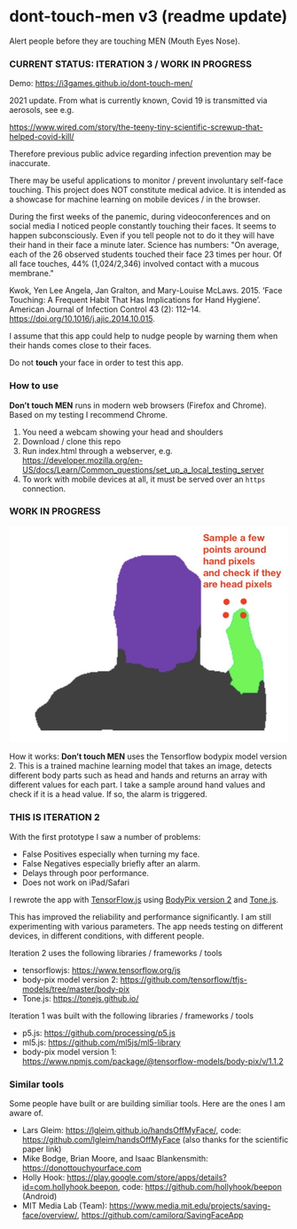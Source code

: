 # dont-touch-men v3 (readme update)

Alert people before they are touching MEN (Mouth Eyes Nose).

### CURRENT STATUS: ITERATION 3 / WORK IN PROGRESS

Demo: https://i3games.github.io/dont-touch-men/

2021 update. From what is currently known, Covid 19 is transmitted via aerosols, see e.g. 

https://www.wired.com/story/the-teeny-tiny-scientific-screwup-that-helped-covid-kill/

Therefore previous public advice regarding infection prevention may be inaccurate. 

There may be useful applications to monitor / prevent involuntary self-face touching.
This project does NOT constitute medical advice. It is intended as a showcase for machine learning on mobile devices / in the browser. 

During the first weeks of the panemic, during videoconferences and on social media I noticed people constantly touching their faces. It seems to happen subconsciously. Even if you tell people not to do it they will have their hand in their face a minute later. Science has numbers: "On average, each of the 26 observed students touched their face 23 times per hour. Of all face touches, 44% (1,024/2,346) involved contact with a mucous membrane."

Kwok, Yen Lee Angela, Jan Gralton, and Mary-Louise McLaws. 2015. ‘Face Touching: A Frequent Habit That Has Implications for Hand Hygiene’. American Journal of Infection Control 43 (2): 112–14. https://doi.org/10.1016/j.ajic.2014.10.015.

I assume that this app could help to nudge people by warning them when their hands comes close to their faces.

Do not **touch** your face in order to test this app.

### How to use
**Don’t touch MEN** runs in modern web browsers (Firefox and Chrome). Based on my testing I recommend Chrome. 

1. You need a webcam showing your head and shoulders 
2. Download / clone this repo
3. Run index.html through a webserver, e.g. https://developer.mozilla.org/en-US/docs/Learn/Common_questions/set_up_a_local_testing_server  
4. To work with mobile devices at all, it must be served over an `https` connection.

### WORK IN PROGRESS
![](assets/screen.jpg)

How it works: **Don’t touch MEN** uses the Tensorflow bodypix model version 2. This is a trained machine learning model that takes an image, detects different body parts such as head and hands and returns an array with different values for each part. I take a sample around hand values and check if it is a head value. If so, the alarm is triggered.

### THIS IS ITERATION 2

With the first prototype I saw a number of problems: 

* False Positives especially when turning my face.
* False Negatives especially briefly after an alarm. 
* Delays through poor performance. 
* Does not work on iPad/Safari 

I rewrote the app with [TensorFlow.js](https://www.tensorflow.org/js) using [BodyPix version 2](https://github.com/tensorflow/tfjs-models/tree/master/body-pix) and [Tone.js](https://tonejs.github.io/). 

This has improved the reliability and performance significantly. I am still experimenting with various parameters. The app needs testing on different devices, in different conditions, with different people. 

Iteration 2 uses the following libraries / frameworks / tools

* tensorflowjs: https://www.tensorflow.org/js
* body-pix model version 2: https://github.com/tensorflow/tfjs-models/tree/master/body-pix
* Tone.js: https://tonejs.github.io/

Iteration 1 was built with the following libraries / frameworks / tools

* p5.js: https://github.com/processing/p5.js
* ml5.js: https://github.com/ml5js/ml5-library
* body-pix model version 1: https://www.npmjs.com/package/@tensorflow-models/body-pix/v/1.1.2

### Similar tools 

Some people have built or are building similiar tools. Here are the ones I am aware of.

* Lars Gleim: https://lgleim.github.io/handsOffMyFace/, code: https://github.com/lgleim/handsOffMyFace (also thanks for the scientific paper link)
* Mike Bodge, Brian Moore, and Isaac Blankensmith: https://donottouchyourface.com
* Holly Hook: https://play.google.com/store/apps/details?id=com.hollyhook.beepon, code: https://github.com/hollyhook/beepon (Android)
* MIT Media Lab (Team): https://www.media.mit.edu/projects/saving-face/overview/, https://github.com/camilorq/SavingFaceApp
